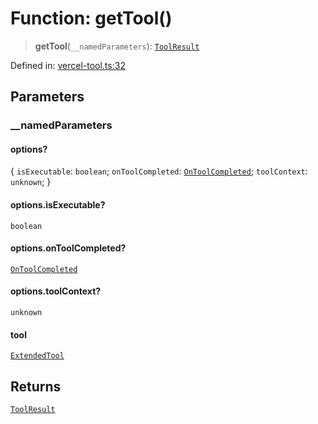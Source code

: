 # Function: getTool()

> **getTool**(`__namedParameters`): [`ToolResult`](../interfaces/ToolResult.md)

Defined in: [vercel-tool.ts:32](https://github.com/GeoDaCenter/openassistant/blob/0a6a7e7306d75a25dc968b3117f04cb7bd613bec/packages/utils/src/vercel-tool.ts#L32)

## Parameters

### \_\_namedParameters

#### options?

\{ `isExecutable`: `boolean`; `onToolCompleted`: [`OnToolCompleted`](../type-aliases/OnToolCompleted.md); `toolContext`: `unknown`; \}

#### options.isExecutable?

`boolean`

#### options.onToolCompleted?

[`OnToolCompleted`](../type-aliases/OnToolCompleted.md)

#### options.toolContext?

`unknown`

#### tool

[`ExtendedTool`](../type-aliases/ExtendedTool.md)

## Returns

[`ToolResult`](../interfaces/ToolResult.md)
